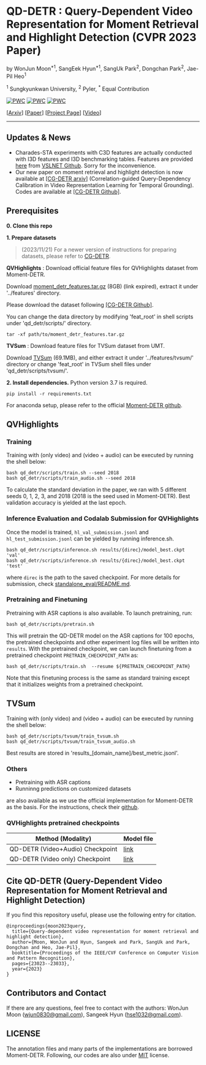 # QD-DETR : Query-Dependent Video Representation for Moment Retrieval and Highlight Detection (CVPR 2023 Paper)
by 
WonJun Moon<sup>*1</sup>, SangEek Hyun<sup>*1</sup>, SangUk Park<sup>2</sup>, Dongchan Park<sup>2</sup>, Jae-Pil Heo<sup>1</sup>

<sup>1</sup> Sungkyunkwan University, <sup>2</sup> Pyler, <sup>*</sup> Equal Contribution

	
[![PWC](https://img.shields.io/endpoint.svg?url=https://paperswithcode.com/badge/query-dependent-video-representation-for/moment-retrieval-on-charades-sta)](https://paperswithcode.com/sota/moment-retrieval-on-charades-sta?p=query-dependent-video-representation-for)
[![PWC](https://img.shields.io/endpoint.svg?url=https://paperswithcode.com/badge/query-dependent-video-representation-for/moment-retrieval-on-qvhighlights)](https://paperswithcode.com/sota/moment-retrieval-on-qvhighlights?p=query-dependent-video-representation-for)
[![PWC](https://img.shields.io/endpoint.svg?url=https://paperswithcode.com/badge/query-dependent-video-representation-for/highlight-detection-on-tvsum)](https://paperswithcode.com/sota/highlight-detection-on-tvsum?p=query-dependent-video-representation-for)

[[Arxiv](https://arxiv.org/abs/2303.13874)] [[Paper](https://openaccess.thecvf.com/content/CVPR2023/papers/Moon_Query-Dependent_Video_Representation_for_Moment_Retrieval_and_Highlight_Detection_CVPR_2023_paper.pdf)] [[Project Page](https://wjun0830.github.io/cvpr2023/QDDETR/)] [[Video](https://www.youtube.com/watch?v=df-gtJcZEw8&t=1s&ab_channel=WonJunMoon)]

----------
## Updates & News 
* Charades-STA experiments with C3D features are actually conducted with I3D features and I3D benchmarking tables.
Features are provided [here](https://app.box.com/s/h0sxa5klco6qve5ahnz50ly2nksmuedw) from [VSLNET Github](https://github.com/26hzhang/VSLNet/tree/master).
Sorry for the inconvenience.
* Our new paper on moment retrieval and highlight detection is now available at [[CG-DETR arxiv]](https://arxiv.org/abs/2311.08835) (Correlation-guided Query-Dependency Calibration in Video Representation Learning for Temporal Grounding). Codes are available at [[CG-DETR Github]](https://github.com/wjun0830/CGDETR).

## Prerequisites
<b>0. Clone this repo</b>

<b>1. Prepare datasets</b>
> (2023/11/21) For a newer version of instructions for preparing datasets, please refer to [CG-DETR](https://github.com/wjun0830/CGDETR).

<b>QVHighlights</b> : Download official feature files for QVHighlights dataset from Moment-DETR. 

Download [moment_detr_features.tar.gz](https://drive.google.com/file/d/1Hiln02F1NEpoW8-iPZurRyi-47-W2_B9/view?usp=sharing) (8GB) (link expired), 
extract it under '../features' directory.

Please download the dataset following [[CG-DETR Github]](https://github.com/wjun0830/CGDETR).

You can change the data directory by modifying 'feat_root' in shell scripts under 'qd_detr/scripts/' directory.
```
tar -xf path/to/moment_detr_features.tar.gz
```


<b>TVSum</b> : Download feature files for TVSum dataset from UMT.

Download [TVSum](https://connectpolyu-my.sharepoint.com/personal/21039533r_connect_polyu_hk/_layouts/15/onedrive.aspx?id=%2Fpersonal%2F21039533r%5Fconnect%5Fpolyu%5Fhk%2FDocuments%2FZoo%2FReleases%2FUMT%2Ftvsum%2Dec05ad4e%2Ezip&parent=%2Fpersonal%2F21039533r%5Fconnect%5Fpolyu%5Fhk%2FDocuments%2FZoo%2FReleases%2FUMT&ga=1) (69.1MB),
and either extract it under '../features/tvsum/' directory or change 'feat_root' in TVSum shell files under 'qd_detr/scripts/tvsum/'.


<b>2. Install dependencies.</b>
Python version 3.7 is required.
```
pip install -r requirements.txt
```
For anaconda setup, please refer to the official [Moment-DETR github](https://github.com/jayleicn/moment_detr).

## QVHighlights

### Training
Training with (only video) and (video + audio) can be executed by running the shell below:
```
bash qd_detr/scripts/train.sh --seed 2018
bash qd_detr/scripts/train_audio.sh --seed 2018
```
To calculate the standard deviation in the paper, we ran with 5 different seeds 0, 1, 2, 3, and 2018 (2018 is the seed used in Moment-DETR).
Best validation accuracy is yielded at the last epoch. 

### Inference Evaluation and Codalab Submission for QVHighlights
Once the model is trained, `hl_val_submission.jsonl` and `hl_test_submission.jsonl` can be yielded by running inference.sh.
```
bash qd_detr/scripts/inference.sh results/{direc}/model_best.ckpt 'val'
bash qd_detr/scripts/inference.sh results/{direc}/model_best.ckpt 'test'
```
where `direc` is the path to the saved checkpoint.
For more details for submission, check [standalone_eval/README.md](standalone_eval/README.md).


### Pretraining and Finetuning
Pretraining with ASR captions is also available.
To launch pretraining, run:
```
bash qd_detr/scripts/pretrain.sh 
```  
This will pretrain the QD-DETR model on the ASR captions for 100 epochs, the pretrained checkpoints and other experiment log files will be written into `results`. 
With the pretrained checkpoint, we can launch finetuning from a pretrained checkpoint `PRETRAIN_CHECKPOINT_PATH` as:
```
bash qd_detr/scripts/train.sh  --resume ${PRETRAIN_CHECKPOINT_PATH}
```
Note that this finetuning process is the same as standard training except that it initializes weights from a pretrained checkpoint. 

## TVSum
Training with (only video) and (video + audio) can be executed by running the shell below:
```
bash qd_detr/scripts/tvsum/train_tvsum.sh 
bash qd_detr/scripts/tvsum/train_tvsum_audio.sh 
```
Best results are stored in 'results_[domain_name]/best_metric.jsonl'.



### Others
- Pretraining with ASR captions
- Runninng predictions on customized datasets

are also available as we use the official implementation for Moment-DETR as the basis. 
For the instructions, check their [github](https://github.com/jayleicn/moment_detr).


### QVHighlights pretrained checkpoints
 Method (Modality) | Model file
 -- | -- 
QD-DETR (Video+Audio) Checkpoint | [link](https://www.dropbox.com/s/hsc7jk21ppqasjt/videoaudio.ckpt?dl=0)
QD-DETR (Video only) Checkpoint | [link](https://www.dropbox.com/s/yygwyljw8514d9r/videoonly.ckpt?dl=0)
 
##  Cite QD-DETR (Query-Dependent Video Representation for Moment Retrieval and Highlight Detection)

If you find this repository useful, please use the following entry for citation.
```
@inproceedings{moon2023query,
  title={Query-dependent video representation for moment retrieval and highlight detection},
  author={Moon, WonJun and Hyun, Sangeek and Park, SangUk and Park, Dongchan and Heo, Jae-Pil},
  booktitle={Proceedings of the IEEE/CVF Conference on Computer Vision and Pattern Recognition},
  pages={23023--23033},
  year={2023}
}
```

## Contributors and Contact

If there are any questions, feel free to contact with the authors: WonJun Moon (wjun0830@gmail.com), Sangeek Hyun (hse1032@gmail.com).


## LICENSE
The annotation files and many parts of the implementations are borrowed Moment-DETR.
Following, our codes are also under [MIT](https://opensource.org/licenses/MIT) license.
 
